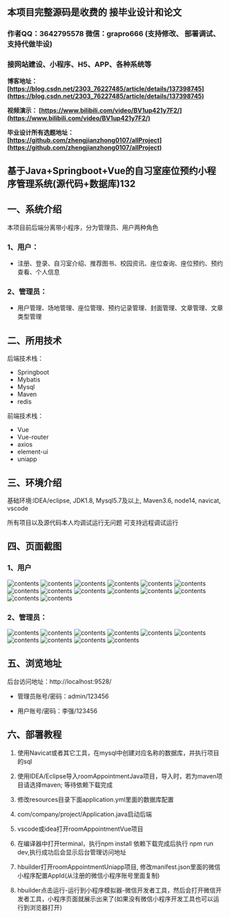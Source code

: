## 本项目完整源码是收费的  接毕业设计和论文

### 作者QQ：3642795578 微信：grapro666 (支持修改、 部署调试、 支持代做毕设)

### 接网站建设、小程序、H5、APP、各种系统等

**博客地址：
[https://blog.csdn.net/2303_76227485/article/details/137398745](https://blog.csdn.net/2303_76227485/article/details/137398745)**

**视频演示：
[https://www.bilibili.com/video/BV1up421y7F2/](https://www.bilibili.com/video/BV1up421y7F2/)**

**毕业设计所有选题地址：
[https://github.com/zhengjianzhong0107/allProject](https://github.com/zhengjianzhong0107/allProject)**

## 基于Java+Springboot+Vue的自习室座位预约小程序管理系统(源代码+数据库)132

## 一、系统介绍
本项目前后端分离带小程序，分为管理员、用户两种角色

### 1、用户：
- 注册、登录、自习室介绍、推荐图书、校园资讯、座位查询、座位预约、预约查看、个人信息
### 2、管理员：
- 用户管理、场地管理、座位管理、预约记录管理、封面管理、文章管理、文章类型管理

## 二、所用技术

后端技术栈：

- Springboot
- Mybatis
- Mysql
- Maven
- redis

前端技术栈：

- Vue 
- Vue-router 
- axios 
- element-ui
- uniapp

## 三、环境介绍

基础环境:IDEA/eclipse, JDK1.8, Mysql5.7及以上, Maven3.6, node14, navicat, vscode

所有项目以及源代码本人均调试运行无问题 可支持远程调试运行

## 四、页面截图

### 1、用户
![contents](./picture/picture0.png)
![contents](./picture/picture1.png)
![contents](./picture/picture2.png)
![contents](./picture/picture3.png)
![contents](./picture/picture4.png)
![contents](./picture/picture5.png)
![contents](./picture/picture6.png)
![contents](./picture/picture7.png)
![contents](./picture/picture8.png)
![contents](./picture/picture9.png)
![contents](./picture/picture10.png)
![contents](./picture/picture11.png)
![contents](./picture/picture12.png)
![contents](./picture/picture13.png)

### 2、管理员：
![contents](./picture/picture14.png)
![contents](./picture/picture15.png)
![contents](./picture/picture16.png)
![contents](./picture/picture17.png)
![contents](./picture/picture18.png)
![contents](./picture/picture19.png)
![contents](./picture/picture20.png)
![contents](./picture/picture21.png)
![contents](./picture/picture22.png)
![contents](./picture/picture23.png)

## 五、浏览地址

后台访问地址：http://localhost:9528/
- 管理员账号/密码：admin/123456

- 用户账号/密码：李强/123456

## 六、部署教程

1. 使用Navicat或者其它工具，在mysql中创建对应名称的数据库，并执行项目的sql

2. 使用IDEA/Eclipse导入roomAppointmentJava项目，导入时，若为maven项目请选择maven; 等待依赖下载完成

3. 修改resources目录下面application.yml里面的数据库配置

4. com/company/project/Application.java启动后端

5. vscode或idea打开roomAppointmentVue项目

6. 在编译器中打开terminal，执行npm install 依赖下载完成后执行 npm run dev,执行成功后会显示后台管理访问地址

7. hbuilder打开roomAppointmentUniapp项目, 修改manifest.json里面的微信小程序配置AppId(从注册的微信小程序账号里面复制)

8. hbuilder点击运行-运行到小程序模拟器-微信开发者工具，然后会打开微信开发者工具，小程序页面就展示出来了(如果没有微信小程序开发工具也可以运行到浏览器打开)

